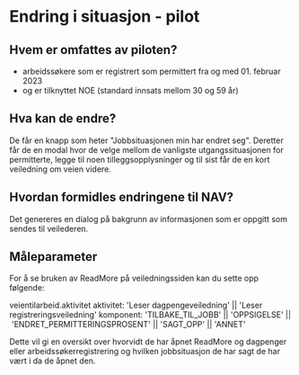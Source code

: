 # Endring i situasjon - pilot

## Hvem er omfattes av piloten?

-   arbeidssøkere som er registrert som permittert fra og med 01. februar 2023
-   og er tilknyttet NOE (standard innsats mellom 30 og 59 år)

## Hva kan de endre?

De får en knapp som heter "Jobbsituasjonen min har endret seg".
Deretter får de en modal hvor de velge mellom de vanligste utgangssituasjonen for permitterte, legge til noen tilleggsopplysninger og til sist får de en kort veiledning om veien videre.

## Hvordan formidles endringene til NAV?

Det genereres en dialog på bakgrunn av informasjonen som er oppgitt som sendes til veilederen.

## Måleparameter

For å se bruken av ReadMore på veiledningssiden kan du sette opp følgende:

veientilarbeid.aktivitet
aktivitet: 'Leser dagpengeveiledning' || 'Leser registreringsveiledning'
komponent: 'TILBAKE_TIL_JOBB' || 'OPPSIGELSE' || 'ENDRET_PERMITTERINGSPROSENT' || 'SAGT_OPP' || 'ANNET'

Dette vil gi en oversikt over hvorvidt de har åpnet ReadMore og dagpenger eller arbeidssøkerregistrering og hvilken jobbsituasjon de har sagt de har vært i da de åpnet den.

